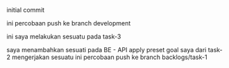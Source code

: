 initial commit

ini percobaan push ke branch development


ini saya melakukan sesuatu pada task-3

saya menambahkan sesuati pada BE - API apply preset goal
saya dari task-2 mengerjakan sesuatu
ini percobaan push ke branch backlogs/task-1
